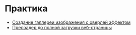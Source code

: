 # Практика

- [Создание галлереи изображения с оверлей эффектом](content/practic/gallery_with_overlay.md)
- [Прелоадер до полной загрузки веб-страницы](content/practic/preloader.md)